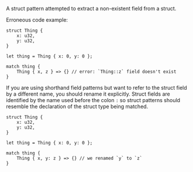 A struct pattern attempted to extract a non-existent field from a struct.

Erroneous code example:

```compile_fail,E0026
struct Thing {
    x: u32,
    y: u32,
}

let thing = Thing { x: 0, y: 0 };

match thing {
    Thing { x, z } => {} // error: `Thing::z` field doesn't exist
}
```

If you are using shorthand field patterns but want to refer to the struct field
by a different name, you should rename it explicitly. Struct fields are
identified by the name used before the colon `:` so struct patterns should
resemble the declaration of the struct type being matched.

```
struct Thing {
    x: u32,
    y: u32,
}

let thing = Thing { x: 0, y: 0 };

match thing {
    Thing { x, y: z } => {} // we renamed `y` to `z`
}
```

